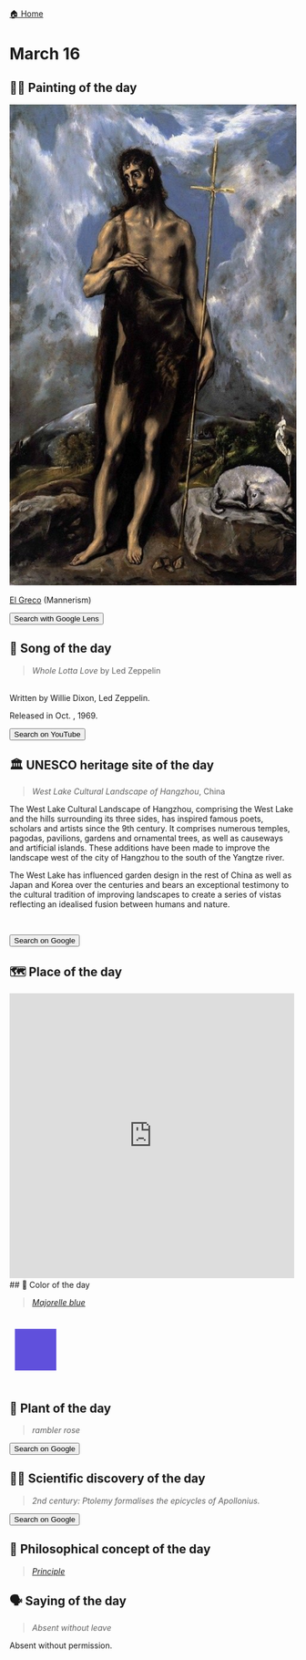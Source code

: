 
[🏠 Home](../../index.md)

# March 16

## 🧑‍🎨 Painting of the day

<img width="600" src="../img/El_Greco_7.jpg">

[El Greco](http://en.wikipedia.org/wiki/El_Greco) (Mannerism)

<button class="btn btn-success"
onclick=" window.open('https://lens.google.com/uploadbyurl?url=https://iretes.github.io/one-a-day/data/img/El_Greco_7.jpg','_blank')">
Search with Google Lens
</button>

## 🎼 Song of the day

> *Whole Lotta Love*
by Led Zeppelin

<br />Written by Willie Dixon, Led Zeppelin.

Released in Oct. , 1969.

<button class="btn btn-success"
onclick=" window.open('http://www.youtube.com/search?q=Whole Lotta Love by Led Zeppelin','_blank')">
Search on YouTube
</button>

## 🏛️ UNESCO heritage site of the day

> *West Lake Cultural Landscape of Hangzhou*, China

<p>The West Lake Cultural Landscape of Hangzhou, comprising the West Lake and the hills surrounding its three sides, has inspired famous poets, scholars and artists since the 9th century. It comprises numerous temples, pagodas, pavilions, gardens and ornamental trees, as well as causeways and artificial islands. These additions have been made to improve the landscape west of the city of Hangzhou to the south of the Yangtze river.</p>
<p>The West Lake has influenced garden design in the rest of China as well as Japan and Korea over the centuries and bears an exceptional testimony to the cultural tradition of improving landscapes to create a series of vistas reflecting an idealised fusion between humans and nature.</p>
<p> </p>

<button class="btn btn-success"
onclick=" window.open('http://www.google.com/search?q=West Lake Cultural Landscape of Hangzhou','_blank')">
Search on Google
</button>

## 🗺️ Place of the day

<iframe
src="https://www.mapcrunch.com"
name="mapcrunch"
width="500"
height="500"
allowTransparency="true"
scrolling="no"
frameborder="0"
>
</iframe>
## 🎨 Color of the day

> *[Majorelle blue](https://en.wikipedia.org/wiki/Majorelle_Blue)*

<div style="color:#6050DC; font-size: 100px;">&#9632;</div>

## 🌿 Plant of the day

> *rambler rose*

<button class="btn btn-success"
onclick=" window.open('http://www.google.com/search?q=rambler rose','_blank')">
Search on Google
</button>

## 🧑‍🔬 Scientific discovery of the day

> *2nd century: Ptolemy formalises the epicycles of Apollonius.*

<button class="btn btn-success"
onclick=" window.open('http://www.google.com/search?q=2nd century: Ptolemy formalises the epicycles of Apollonius.','_blank')">
Search on Google
</button>

## 💭 Philosophical concept of the day

> *[Principle](https://en.wikipedia.org/wiki/Principle)*

## 🗣️ Saying of the day

> *Absent without leave*

Absent without permission.
